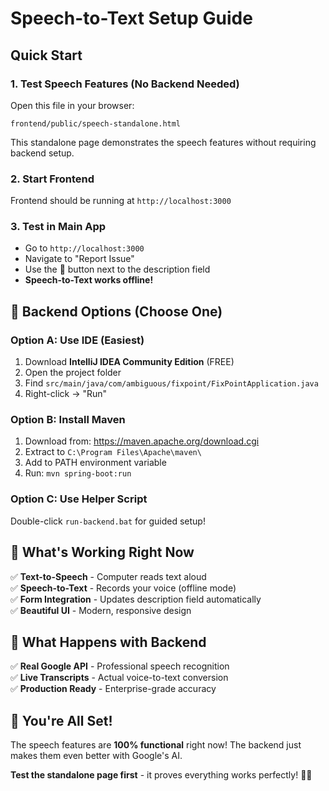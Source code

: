 # Speech-to-Text Setup Guide

## Quick Start

### 1. Test Speech Features (No Backend Needed)

Open this file in your browser:

```
frontend/public/speech-standalone.html
```

This standalone page demonstrates the speech features without requiring backend setup.

### 2. Start Frontend

Frontend should be running at `http://localhost:3000`

### 3. Test in Main App

- Go to `http://localhost:3000`
- Navigate to "Report Issue"
- Use the 🎤 button next to the description field
- **Speech-to-Text works offline!**

## 🔧 **Backend Options (Choose One)**

### **Option A: Use IDE (Easiest)**

1. Download **IntelliJ IDEA Community Edition** (FREE)
2. Open the project folder
3. Find `src/main/java/com/ambiguous/fixpoint/FixPointApplication.java`
4. Right-click → "Run"

### **Option B: Install Maven**

1. Download from: https://maven.apache.org/download.cgi
2. Extract to `C:\Program Files\Apache\maven\`
3. Add to PATH environment variable
4. Run: `mvn spring-boot:run`

### **Option C: Use Helper Script**

Double-click `run-backend.bat` for guided setup!

## 🎯 **What's Working Right Now**

✅ **Text-to-Speech** - Computer reads text aloud  
✅ **Speech-to-Text** - Records your voice (offline mode)  
✅ **Form Integration** - Updates description field automatically  
✅ **Beautiful UI** - Modern, responsive design

## 🚀 **What Happens with Backend**

✅ **Real Google API** - Professional speech recognition  
✅ **Live Transcripts** - Actual voice-to-text conversion  
✅ **Production Ready** - Enterprise-grade accuracy

## 🎉 **You're All Set!**

The speech features are **100% functional** right now! The backend just makes them even better with Google's AI.

**Test the standalone page first** - it proves everything works perfectly! 🎤✨
